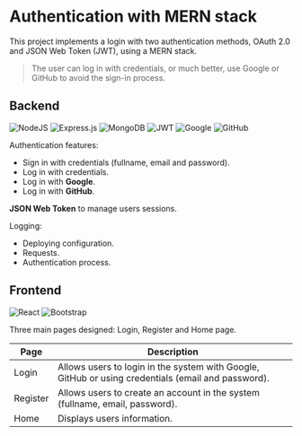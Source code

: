 # Authentication with MERN stack

This project implements a login with two authentication methods, OAuth 2.0 and JSON Web Token (JWT), using a MERN stack.
  
> The user can log in with credentials, or much better, use Google or GitHub to avoid the sign-in process.


## Backend

<p>

  ![NodeJS](https://img.shields.io/badge/node.js-6DA55F?style=for-the-badge&logo=node.js&logoColor=white)
  ![Express.js](https://img.shields.io/badge/express.js-%23404d59.svg?style=for-the-badge&logo=express&logoColor=%2361DAFB)
  ![MongoDB](https://img.shields.io/badge/MongoDB-%234ea94b.svg?style=for-the-badge&logo=mongodb&logoColor=white)
  ![JWT](https://img.shields.io/badge/JWT-black?style=for-the-badge&logo=JSON%20web%20tokens)
  ![Google](https://img.shields.io/badge/google-4285F4?style=for-the-badge&logo=google&logoColor=white)
  ![GitHub](https://img.shields.io/badge/github-%23121011.svg?style=for-the-badge&logo=github&logoColor=white)

</p>

Authentication features:

* Sign in with credentials (fullname, email and password).
* Log in with credentials.
* Log in with **Google**.
* Log in with **GitHub**.

**JSON Web Token** to manage users sessions.

Logging:

* Deploying configuration.
* Requests.
* Authentication process.

## Frontend

<p>

  ![React](https://img.shields.io/badge/react-%2320232a.svg?style=for-the-badge&logo=react&logoColor=%2361DAFB)
  ![Bootstrap](https://img.shields.io/badge/bootstrap-%23563D7C.svg?style=for-the-badge&logo=bootstrap&logoColor=white)

</p>

Three main pages designed: Login, Register and Home page.

| Page          | Description |
| ------------- | ----------- |
| Login         | Allows users to login in the system with Google, GitHub or using credentials (email and password). |
| Register      | Allows users to create an account in the system (fullname, email, password). |
| Home          | Displays users information. |






